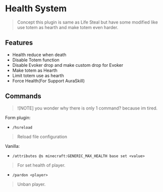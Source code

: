 # Health System
> Concept this plugin is same as Life Steal but have some modified like use totem as hearth and make totem even harder.

## Features
- Health reduce when death
- Disable Totem function
- Disable Evoker drop and make custom drop for Evoker
- Make totem as Hearth
- Limit totem use as hearth
- Force Health(For Support AuraSkill)

## Commands
> ![NOTE] you wonder why there is only 1 command? because im tired.

Form plugin:
- `/hsreload`
> Reload file configuration

Vanilla:
- `/attributes @s minecraft:GENERIC_MAX_HEALTH base set <value>`
> For set health of player.

- `/pardon <player>`
> Unban player.